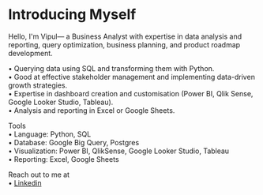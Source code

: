 # Introducing Myself

Hello, I'm Vipul— a Business Analyst with expertise in data analysis and reporting, query optimization, business planning, and product roadmap development.<br/>

• Querying data using SQL and transforming them with Python.<br/>
• Good at effective stakeholder management and implementing data-driven growth strategies.<br/>
• Expertise in dashboard creation and customisation (Power BI, Qlik Sense, Google Looker Studio, Tableau).<br/>
• Analysis and reporting in Excel or Google Sheets.<br/>

Tools<br/>
• Language: Python, SQL<br/>
• Database: Google Big Query, Postgres<br/>
• Visualization: Power BI, QlikSense, Google Looker Studio, Tableau<br/>
• Reporting: Excel, Google Sheets<br/>

Reach out to me at <br/>
• [Linkedin](www.linkedin.com/in/vipul-khandelwal04)


<!---
VipulKhandelwal04/VipulKhandelwal04 is a ✨ special ✨ repository because its `README.md` (this file) appears on your GitHub profile.
You can click the Preview link to take a look at your changes.
--->
